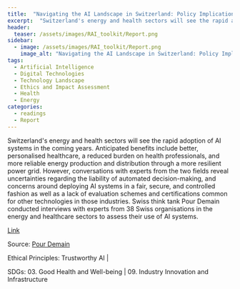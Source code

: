 ```yaml
---
title:  "Navigating the AI Landscape in Switzerland: Policy Implications for Critical Infrastructure"  
excerpt:  "Switzerland's energy and health sectors will see the rapid adoption of AI systems in the coming years. Anticipated benefits include better, personalised healthcare, a reduced burden on health professionals, and more reliable energy producti (...)"  
header:
  teaser: /assets/images/RAI_toolkit/Report.png
sidebar:
  - image: /assets/images/RAI_toolkit/Report.png
    image_alt: "Navigating the AI Landscape in Switzerland: Policy Implications for Critical Infrastructure"
tags:
  - Artificial Intelligence
  - Digital Technologies
  - Technology Landscape
  - Ethics and Impact Assessment
  - Health
  - Energy
categories:
  - readings
  - Report
---
```

Switzerland's energy and health sectors will see the rapid adoption of AI systems in the coming years. Anticipated benefits include better, personalised healthcare, a reduced burden on health professionals, and more reliable energy production and distribution through a more resilient power grid. However, conversations with experts from the two fields reveal uncertainties regarding the liability of automated decision-making, and concerns
around deploying AI systems in a fair, secure, and controlled fashion as well as a lack of evaluation schemes and certifications common for other technologies in those industries.
Swiss think tank Pour Demain conducted interviews with experts from 38 Swiss organisations in the energy and healthcare sectors to assess their use of AI systems.

[Link](https://b95fbaec-99c3-448a-a1ad-a2aae6528051.usrfiles.com/ugd/b95fba_4c4458aa1cd24150aef2c3dc058a98c1.pdf)

Source: [Pour Demain](https://en.pourdemain.ch)

Ethical Principles: Trustworthy AI | 

SDGs: 03. Good Health and Well-being | 09. Industry Innovation and Infrastructure
